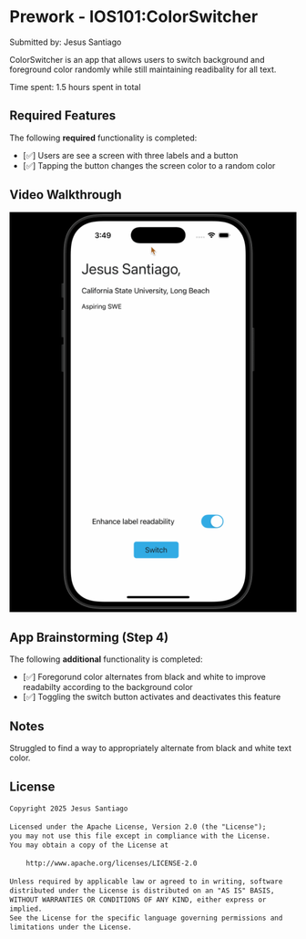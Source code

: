 
# Prework - IOS101:ColorSwitcher

Submitted by: Jesus Santiago

ColorSwitcher is an app that allows users to switch background and foreground color randomly while still maintaining readibality for all text.

Time spent: 1.5 hours spent in total

## Required Features

The following **required** functionality is completed:

- [✅] Users are see a screen with three labels and a button
- [✅] Tapping the button changes the screen color to a random color
 
## Video Walkthrough

![Demo](IOS101Prework/ios101.gif)

## App Brainstorming (Step 4)

The following **additional** functionality is completed:

- [✅] Foregorund color alternates from black and white to improve readabilty according to the background color
- [✅] Toggling the switch button activates and deactivates this feature

## Notes

Struggled to find a way to appropriately alternate from black and white text color.

## License

    Copyright 2025 Jesus Santiago

    Licensed under the Apache License, Version 2.0 (the "License");
    you may not use this file except in compliance with the License.
    You may obtain a copy of the License at

        http://www.apache.org/licenses/LICENSE-2.0

    Unless required by applicable law or agreed to in writing, software
    distributed under the License is distributed on an "AS IS" BASIS,
    WITHOUT WARRANTIES OR CONDITIONS OF ANY KIND, either express or implied.
    See the License for the specific language governing permissions and
    limitations under the License.
